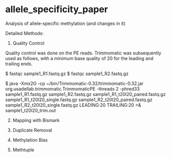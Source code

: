 # allele_specificity_paper
Analysis of allele-specific methylation (and changes in it)

Detailed Methods:

1) Quality Control

Quality control was done on the PE reads. Trimmomatic was subsequently used as follows, with a minimum base quality of 20 for the leading and trailing ends.

$ fastqc sample1_R1.fastq.gz
$ fastqc sample1_R2.fastq.gz

$ java -Xmx2G -cp ~/bin/Trimmomatic-0.32/trimmomatic-0.32.jar org.usadellab.trimmomatic.TrimmomaticPE -threads 2 -phred33 sample1_R1.fastq.gz sample1_R2.fastq.gz sample1_R1_t20l20_paired.fastq.gz sample1_R1_t20l20_single.fastq.gz sample1_R2_t20l20_paired.fastq.gz sample1_R2_t20l20_single.fastq.gz LEADING:20 TRAILING:20 >& sample1_t20l20_trim.out

2) Mapping with Bismark

3) Duplicate Removal

4) Methylation Bias

5) Methtuple


